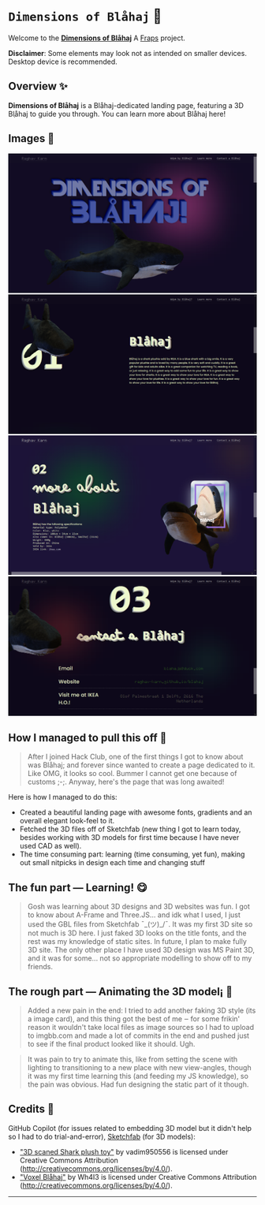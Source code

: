 # `Dimensions of Blåhaj` 🦈
Welcome to the [**Dimensions of Blåhaj**](https://raghav-karn.github.io/blahaj)
A [Fraps](https://fraps.hackclub.com/) project.

**Disclaimer**: Some elements may look not as intended on smaller devices. Desktop device is recommended.

## Overview ✨
**Dimensions of Blåhaj** is a Blåhaj-dedicated landing page, featuring a 3D Blְåhaj to guide you through. You can learn more about Blåhaj here! 

## Images 📸
![Preview](src/images/preview1.png)
![Preview](src/images/preview2.png)
![Preview](src/images/preview3.png)
![Preview](src/images/preview4.png)

## How I managed to pull this off 📃
> After I joined Hack Club, one of the first things I got to know about was Blåhaj; and forever since wanted to create a page dedicated to it. Like OMG, it looks so cool. Bummer I cannot get one because of customs ;-;. Anyway, here's the page that was long awaited!

Here is how I managed to do this:
- Created a beautiful landing page with awesome fonts, gradients and an overall elegant look-feel to it.
- Fetched the 3D files off of Sketchfab (new thing I got to learn today, besides working with 3D models for first time because I have never used CAD as well).
- The time consuming part: learning (time consuming, yet fun), making out small nitpicks in design each time and changing stuff

## The fun part — Learning! 😋
> Gosh was learning about 3D designs and 3D websites was fun. I got to know about A-Frame and Three.JS... and idk what I used, I just used the GBL files from Sketchfab ¯\_(ツ)_/¯. It was my first 3D site so not much is 3D here. I just faked 3D looks on the title fonts, and the rest was my knowledge of static sites. In future, I plan to make fully 3D site. The only other place I have used 3D design was MS Paint 3D, and it was for some... not so appropriate modelling to show off to my friends.

## The rough part — Animating the 3D model¡ 🎊
> Added a new pain in the end: I tried to add another faking 3D style (its a image card), and this thing got the best of me ‒ for some frikin' reason it wouldn't take local files as image sources so I had to upload to imgbb.com and made a lot of commits in the end and pushed just to see if the final product looked like it should. Ugh.

> It was pain to try to animate this, like from setting the scene with lighting to transitioning to a new place with new view-angles, though it was my first time learning this (and feeding my JS knowledge), so the pain was obvious. Had fun designing the static part of it though.

## Credits 🤝
GitHub Copilot (for issues related to embedding 3D model but it didn't help so I had to do trial-and-error), [Sketchfab](https://sketchfab.com) (for 3D models):
- ["3D scaned Shark plush toy"](https://skfb.ly/oMFS8) by vadim950556 is licensed under Creative Commons Attribution (http://creativecommons.org/licenses/by/4.0/).
- ["Voxel Blåhaj"](https://skfb.ly/oKoWK) by Wh4I3 is licensed under Creative Commons Attribution (http://creativecommons.org/licenses/by/4.0/).
---
